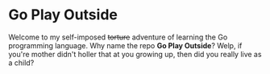 # Go Play Outside

Welcome to my self-imposed ~~torture~~ adventure of learning the Go programming language.
Why name the repo **Go Play Outside**? Welp, if you're mother didn't holler that at you growing up, then did you really live as a child? 

